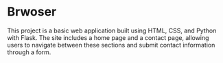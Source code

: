 # Brwoser
This project is a basic web application built using HTML, CSS, and Python with Flask. The site includes a home page and a contact page, allowing users to navigate between these sections and submit contact information through a form.
